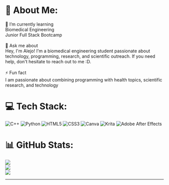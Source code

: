 # 💫 About Me:
🌱 I’m currently learning<br>Biomedical Engineering<br>Junior Full Stack Bootcamp<br><br>💬 Ask me about<br>Hey, I'm Alejo! I'm a biomedical engineering student passionate about technology, programming, research, and scientific outreach. If you need help, don't hesitate to reach out to me :D.<br><br>⚡ Fun fact<br>I am passionate about combining programming with health topics, scientific research, and technology

# 💻 Tech Stack:
![C++](https://img.shields.io/badge/c++-%2300599C.svg?style=for-the-badge&logo=c%2B%2B&logoColor=white) ![Python](https://img.shields.io/badge/python-3670A0?style=for-the-badge&logo=python&logoColor=ffdd54) ![HTML5](https://img.shields.io/badge/html5-%23E34F26.svg?style=for-the-badge&logo=html5&logoColor=white) ![CSS3](https://img.shields.io/badge/css3-%231572B6.svg?style=for-the-badge&logo=css3&logoColor=white) ![Canva](https://img.shields.io/badge/Canva-%2300C4CC.svg?style=for-the-badge&logo=Canva&logoColor=white) ![Krita](https://img.shields.io/badge/Krita-203759?style=for-the-badge&logo=krita&logoColor=EEF37B) ![Adobe After Effects](https://img.shields.io/badge/Adobe%20After%20Effects-9999FF.svg?style=for-the-badge&logo=Adobe%20After%20Effects&logoColor=white)
# 📊 GitHub Stats:
![](https://github-readme-stats.vercel.app/api?username=alejodotcom&theme=merko&hide_border=true&include_all_commits=true&count_private=false)<br/>
![](https://github-readme-streak-stats.herokuapp.com/?user=alejodotcom&theme=merko&hide_border=true)<br/>
![](https://github-readme-stats.vercel.app/api/top-langs/?username=alejodotcom&theme=merko&hide_border=true&include_all_commits=true&count_private=false&layout=compact)

---
<!-- Proudly created with GPRM ( https://gprm.itsvg.in ) -->
